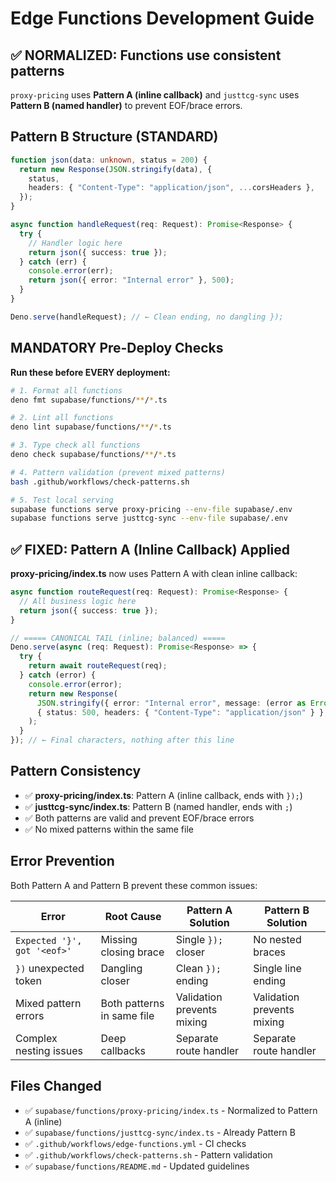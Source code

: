 # Edge Functions Development Guide

## ✅ NORMALIZED: Functions use consistent patterns

`proxy-pricing` uses **Pattern A (inline callback)** and `justtcg-sync` uses **Pattern B (named handler)** to prevent EOF/brace errors.

## Pattern B Structure (STANDARD)

```typescript
function json(data: unknown, status = 200) {
  return new Response(JSON.stringify(data), {
    status,
    headers: { "Content-Type": "application/json", ...corsHeaders },
  });
}

async function handleRequest(req: Request): Promise<Response> {
  try {
    // Handler logic here
    return json({ success: true });
  } catch (err) {
    console.error(err);
    return json({ error: "Internal error" }, 500);
  }
}

Deno.serve(handleRequest); // ← Clean ending, no dangling });
```

## MANDATORY Pre-Deploy Checks

**Run these before EVERY deployment:**

```bash
# 1. Format all functions
deno fmt supabase/functions/**/*.ts

# 2. Lint all functions  
deno lint supabase/functions/**/*.ts

# 3. Type check all functions
deno check supabase/functions/**/*.ts

# 4. Pattern validation (prevent mixed patterns)
bash .github/workflows/check-patterns.sh

# 5. Test local serving
supabase functions serve proxy-pricing --env-file supabase/.env
supabase functions serve justtcg-sync --env-file supabase/.env
```

## ✅ FIXED: Pattern A (Inline Callback) Applied

**proxy-pricing/index.ts** now uses Pattern A with clean inline callback:

```typescript
async function routeRequest(req: Request): Promise<Response> {
  // All business logic here
  return json({ success: true });
}

// ===== CANONICAL TAIL (inline; balanced) =====
Deno.serve(async (req: Request): Promise<Response> => {
  try {
    return await routeRequest(req);
  } catch (error) {
    console.error(error);
    return new Response(
      JSON.stringify({ error: "Internal error", message: (error as Error)?.message }),
      { status: 500, headers: { "Content-Type": "application/json" } },
    );
  }
}); // ← Final characters, nothing after this line
```

## Pattern Consistency

- ✅ **proxy-pricing/index.ts**: Pattern A (inline callback, ends with `});`)
- ✅ **justtcg-sync/index.ts**: Pattern B (named handler, ends with `;`)
- ✅ Both patterns are valid and prevent EOF/brace errors
- ✅ No mixed patterns within the same file

## Error Prevention

Both Pattern A and Pattern B prevent these common issues:

| Error | Root Cause | Pattern A Solution | Pattern B Solution |
|-------|------------|-------------------|-------------------|
| `Expected '}', got '<eof>'` | Missing closing brace | Single `});` closer | No nested braces |
| `})` unexpected token | Dangling closer | Clean `});` ending | Single line ending |
| Mixed pattern errors | Both patterns in same file | Validation prevents mixing | Validation prevents mixing |
| Complex nesting issues | Deep callbacks | Separate route handler | Separate route handler |

## Files Changed

- ✅ `supabase/functions/proxy-pricing/index.ts` - Normalized to Pattern A (inline)
- ✅ `supabase/functions/justtcg-sync/index.ts` - Already Pattern B  
- ✅ `.github/workflows/edge-functions.yml` - CI checks
- ✅ `.github/workflows/check-patterns.sh` - Pattern validation
- ✅ `supabase/functions/README.md` - Updated guidelines